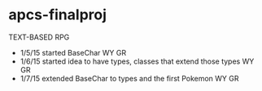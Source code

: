 apcs-finalproj
==============
TEXT-BASED RPG

- 1/5/15 started BaseChar WY GR
- 1/6/15 started idea to have types, classes that extend those types WY GR
- 1/7/15 extended BaseChar to types and the first Pokemon WY GR
